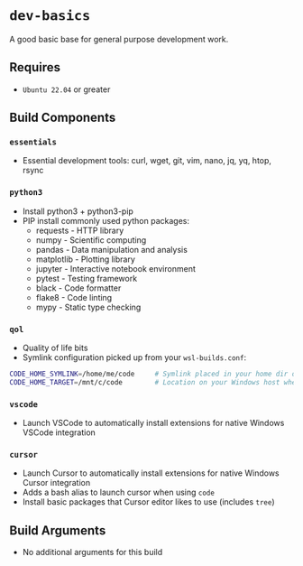 # `dev-basics`
A good basic base for general purpose development work.

## Requires
* `Ubuntu 22.04` or greater

## Build Components
### `essentials`
* Essential development tools: curl, wget, git, vim, nano, jq, yq, htop, rsync

### `python3`
* Install python3 + python3-pip
* PIP install commonly used python packages:
  * requests - HTTP library
  * numpy - Scientific computing
  * pandas - Data manipulation and analysis
  * matplotlib - Plotting library
  * jupyter - Interactive notebook environment
  * pytest - Testing framework
  * black - Code formatter
  * flake8 - Code linting
  * mypy - Static type checking

### `qol`
* Quality of life bits
* Symlink configuration picked up from your `wsl-builds.conf`:
```bash
CODE_HOME_SYMLINK=/home/me/code     # Symlink placed in your home dir on the WSL instance
CODE_HOME_TARGET=/mnt/c/code        # Location on your Windows host where you store code projects
```

### `vscode`
* Launch VSCode to automatically install extensions for native Windows VSCode integration

### `cursor`
* Launch Cursor to automatically install extensions for native Windows Cursor integration
* Adds a bash alias to launch cursor when using `code`
* Install basic packages that Cursor editor likes to use (includes `tree`)

## Build Arguments
* No additional arguments for this build
